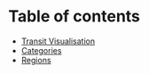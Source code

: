 # Table of contents

* [Transit Visualisation](README.md)
* [Categories](categories.md)
* [Regions](regions.md)